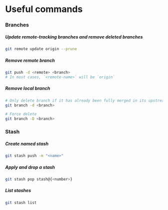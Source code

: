 # Useful commands

### Branches

##### Update remote-tracking branches and remove deleted branches

```bash
git remote update origin --prune
```

##### Remove remote branch
```bash
git push -d <remote> <branch>
# In most cases, `<remote-name>` will be `origin`
```

##### Remove local branch
```bash
# Only delete branch if it has already been fully merged in its upstream branch
git branch -d <branch>

# Force delete
git branch -D <branch>
```

### Stash

##### Create named stash
```bash
git stash push -m "<name>"
```

##### Apply and drop a stash
```bash
git stash pop stash@{<number>}
```

##### List stashes
```bash
git stash list
````
